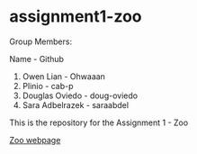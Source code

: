 # assignment1-zoo

Group Members: 

Name - Github

1. Owen Lian - Ohwaaan
2. Plinio - cab-p
3. Douglas Oviedo - doug-oviedo
4. Sara Adbelrazek - saraabdel

This is the repository for the Assignment 1 - Zoo

<a href="https://ohwaaan.github.io/Team-app/" target="_blank">Zoo webpage</a>
